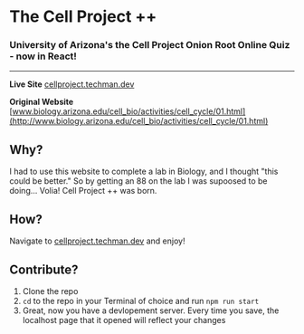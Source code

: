 # The Cell Project ++

### University of Arizona's the Cell Project Onion Root Online Quiz - now in React!

***********

**Live Site** [cellproject.techman.dev](https://cellproject.techman.dev/)

**Original Website**  [www.biology.arizona.edu/cell_bio/activities/cell_cycle/01.html](http://www.biology.arizona.edu/cell_bio/activities/cell_cycle/01.html)


## Why?

I had to use this website to complete a lab in Biology, and I thought "this could be better." So by getting an 88 on the lab I was supoosed to be doing... Volia! Cell Project ++ was born.


## How?

Navigate to [cellproject.techman.dev](https://cellproject.techman.dev/) and enjoy!

## Contribute?

1. Clone the repo
2. `cd` to the repo in your Terminal of choice and run `npm run start`
3. Great, now you have a devlopement server. Every time you save, the localhost page that it opened will reflect your changes
